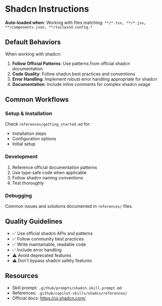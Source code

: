 # Shadcn Instructions

**Auto-loaded when**: Working with files matching: `**/*.tsx, **/*.jsx, **/components.json, **/tailwind.config.*`

## Default Behaviors

When working with shadcn:

1. **Follow Official Patterns**: Use patterns from official shadcn documentation
2. **Code Quality**: Follow shadcn best practices and conventions
3. **Error Handling**: Implement robust error handling appropriate for shadcn
4. **Documentation**: Include inline comments for complex shadcn usage

## Common Workflows

### Setup & Installation

Check `references/getting_started.md` for:
- Installation steps
- Configuration options
- Initial setup

### Development

1. Reference official documentation patterns
2. Use type-safe code when applicable
3. Follow shadcn naming conventions
4. Test thoroughly

### Debugging

Common issues and solutions documented in `references/` files.

## Quality Guidelines

- ✅ Use official shadcn APIs and patterns
- ✅ Follow community best practices
- ✅ Write maintainable, readable code
- ✅ Include error handling
- ⚠️ Avoid deprecated features
- ⚠️ Don't bypass shadcn safety features

## Resources

- Skill prompt: `.github/prompts/shadcn.skill.prompt.md`
- References: `.github/copilot-skills/shadcn/references/`
- Official docs: https://ui.shadcn.com/
